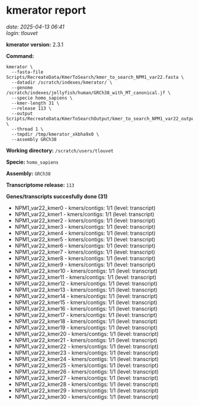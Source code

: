 # kmerator report
*date: 2025-04-13 06:41*  
*login: tlouvet*

**kmerator version:** 2.3.1

**Command:**

```
kmerator \
  --fasta-file Scripts/RecreateData/KmerToSearch/kmer_to_search_NPM1_var22.fasta \
  --datadir /scratch/indexes/kmerator/ \
  --genome /scratch/indexes/jellyfish/human/GRCh38_with_MT_canonical.jf \
  --specie homo_sapiens \
  --kmer-length 31 \
  --release 113 \
  --output Scripts/RecreateData/KmerToSearchOutput/kmer_to_search_NPM1_var22_output \
  --thread 1 \
  --tmpdir /tmp/kmerator_xkbha9x0 \
  --assembly GRCh38
```

**Working directory:** `/scratch/users/tlouvet`

**Specie:** `homo_sapiens`

**Assembly:** `GRCh38`

**Transcriptome release:** `113`

**Genes/transcripts succesfully done (31)**

- NPM1_var22_kmer0 - kmers/contigs: 1/1 (level: transcript)
- NPM1_var22_kmer1 - kmers/contigs: 1/1 (level: transcript)
- NPM1_var22_kmer2 - kmers/contigs: 1/1 (level: transcript)
- NPM1_var22_kmer3 - kmers/contigs: 1/1 (level: transcript)
- NPM1_var22_kmer4 - kmers/contigs: 1/1 (level: transcript)
- NPM1_var22_kmer5 - kmers/contigs: 1/1 (level: transcript)
- NPM1_var22_kmer6 - kmers/contigs: 1/1 (level: transcript)
- NPM1_var22_kmer7 - kmers/contigs: 1/1 (level: transcript)
- NPM1_var22_kmer8 - kmers/contigs: 1/1 (level: transcript)
- NPM1_var22_kmer9 - kmers/contigs: 1/1 (level: transcript)
- NPM1_var22_kmer10 - kmers/contigs: 1/1 (level: transcript)
- NPM1_var22_kmer11 - kmers/contigs: 1/1 (level: transcript)
- NPM1_var22_kmer12 - kmers/contigs: 1/1 (level: transcript)
- NPM1_var22_kmer13 - kmers/contigs: 1/1 (level: transcript)
- NPM1_var22_kmer14 - kmers/contigs: 1/1 (level: transcript)
- NPM1_var22_kmer15 - kmers/contigs: 1/1 (level: transcript)
- NPM1_var22_kmer16 - kmers/contigs: 1/1 (level: transcript)
- NPM1_var22_kmer17 - kmers/contigs: 1/1 (level: transcript)
- NPM1_var22_kmer18 - kmers/contigs: 1/1 (level: transcript)
- NPM1_var22_kmer19 - kmers/contigs: 1/1 (level: transcript)
- NPM1_var22_kmer20 - kmers/contigs: 1/1 (level: transcript)
- NPM1_var22_kmer21 - kmers/contigs: 1/1 (level: transcript)
- NPM1_var22_kmer22 - kmers/contigs: 1/1 (level: transcript)
- NPM1_var22_kmer23 - kmers/contigs: 1/1 (level: transcript)
- NPM1_var22_kmer24 - kmers/contigs: 1/1 (level: transcript)
- NPM1_var22_kmer25 - kmers/contigs: 1/1 (level: transcript)
- NPM1_var22_kmer26 - kmers/contigs: 1/1 (level: transcript)
- NPM1_var22_kmer27 - kmers/contigs: 1/1 (level: transcript)
- NPM1_var22_kmer28 - kmers/contigs: 1/1 (level: transcript)
- NPM1_var22_kmer29 - kmers/contigs: 1/1 (level: transcript)
- NPM1_var22_kmer30 - kmers/contigs: 1/1 (level: transcript)
